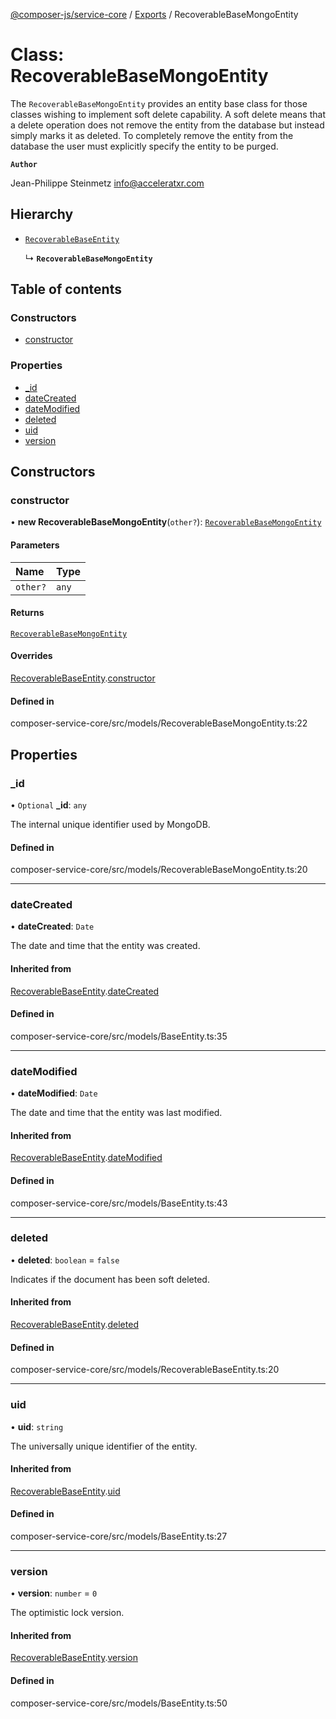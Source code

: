 [@composer-js/service-core](../README.md) / [Exports](../modules.md) / RecoverableBaseMongoEntity

# Class: RecoverableBaseMongoEntity

The `RecoverableBaseMongoEntity` provides an entity base class for those classes wishing to implement
soft delete capability. A soft delete means that a delete operation does not remove the entity
from the database but instead simply marks it as deleted. To completely remove the entity from
the database the user must explicitly specify the entity to be purged.

**`Author`**

Jean-Philippe Steinmetz <info@acceleratxr.com>

## Hierarchy

- [`RecoverableBaseEntity`](RecoverableBaseEntity.md)

  ↳ **`RecoverableBaseMongoEntity`**

## Table of contents

### Constructors

- [constructor](RecoverableBaseMongoEntity.md#constructor)

### Properties

- [\_id](RecoverableBaseMongoEntity.md#_id)
- [dateCreated](RecoverableBaseMongoEntity.md#datecreated)
- [dateModified](RecoverableBaseMongoEntity.md#datemodified)
- [deleted](RecoverableBaseMongoEntity.md#deleted)
- [uid](RecoverableBaseMongoEntity.md#uid)
- [version](RecoverableBaseMongoEntity.md#version)

## Constructors

### constructor

• **new RecoverableBaseMongoEntity**(`other?`): [`RecoverableBaseMongoEntity`](RecoverableBaseMongoEntity.md)

#### Parameters

| Name | Type |
| :------ | :------ |
| `other?` | `any` |

#### Returns

[`RecoverableBaseMongoEntity`](RecoverableBaseMongoEntity.md)

#### Overrides

[RecoverableBaseEntity](RecoverableBaseEntity.md).[constructor](RecoverableBaseEntity.md#constructor)

#### Defined in

composer-service-core/src/models/RecoverableBaseMongoEntity.ts:22

## Properties

### \_id

• `Optional` **\_id**: `any`

The internal unique identifier used by MongoDB.

#### Defined in

composer-service-core/src/models/RecoverableBaseMongoEntity.ts:20

___

### dateCreated

• **dateCreated**: `Date`

The date and time that the entity was created.

#### Inherited from

[RecoverableBaseEntity](RecoverableBaseEntity.md).[dateCreated](RecoverableBaseEntity.md#datecreated)

#### Defined in

composer-service-core/src/models/BaseEntity.ts:35

___

### dateModified

• **dateModified**: `Date`

The date and time that the entity was last modified.

#### Inherited from

[RecoverableBaseEntity](RecoverableBaseEntity.md).[dateModified](RecoverableBaseEntity.md#datemodified)

#### Defined in

composer-service-core/src/models/BaseEntity.ts:43

___

### deleted

• **deleted**: `boolean` = `false`

Indicates if the document has been soft deleted.

#### Inherited from

[RecoverableBaseEntity](RecoverableBaseEntity.md).[deleted](RecoverableBaseEntity.md#deleted)

#### Defined in

composer-service-core/src/models/RecoverableBaseEntity.ts:20

___

### uid

• **uid**: `string`

The universally unique identifier of the entity.

#### Inherited from

[RecoverableBaseEntity](RecoverableBaseEntity.md).[uid](RecoverableBaseEntity.md#uid)

#### Defined in

composer-service-core/src/models/BaseEntity.ts:27

___

### version

• **version**: `number` = `0`

The optimistic lock version.

#### Inherited from

[RecoverableBaseEntity](RecoverableBaseEntity.md).[version](RecoverableBaseEntity.md#version)

#### Defined in

composer-service-core/src/models/BaseEntity.ts:50
